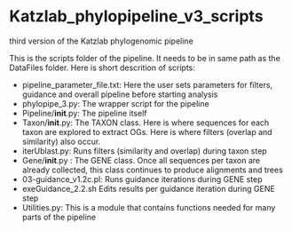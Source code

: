 # Katzlab_phylopipeline_v3_scripts
third version of the Katzlab phylogenomic pipeline

This is the scripts folder of the pipeline. It needs to be in same path as the DataFiles folder. Here is short descrition of scripts:

* pipeline_parameter_file.txt: Here the user sets parameters for filters, guidance and overall pipeline before starting analysis
* phylopipe_3.py: The wrapper script for the pipeline
* Pipeline/__init__.py: The pipeline itself 
* Taxon/__init__.py: The TAXON class. Here is where sequences for each taxon are explored to extract OGs. Here is where filters (overlap and similarity) also occur. 
* iterUblast.py: Runs filters (similarity and overlap) during taxon step
* Gene/__init__.py : The GENE class. Once all sequences per taxon are already collected, this class continues to produce alignments and trees
* 03-guidance_v1.2c.pl: Runs guidance iterations during GENE step
* exeGuidance_2.2.sh Edits results per guidance iteration during GENE step 
* Utilities.py: This is a module that contains functions needed for many parts of the pipeline


